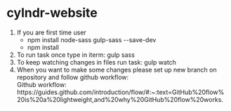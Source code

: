 # cylndr-website

<ol>
    <li> If you are first time user
        <ul>
            <li>npm install node-sass gulp-sass --save-dev</li>
            <li>npm install </li>
        </ul>
    </li>
    <li>To run task once type in iterm: gulp sass</li>
    <li>To keep watching changes in files run task: gulp watch </li>
    <li>When you want to make some changes please set up new branch on repository and follow github workflow: </br>
    Github workflow: https://guides.github.com/introduction/flow/#:~:text=GitHub%20flow%20is%20a%20lightweight,and%20why%20GitHub%20flow%20works.
    </li>
</ol>


